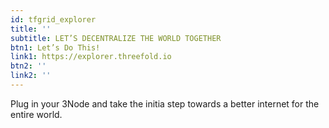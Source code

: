 ```yaml
---
id: tfgrid_explorer
title: ''
subtitle: LET’S DECENTRALIZE THE WORLD TOGETHER
btn1: Let’s Do This!
link1: https://explorer.threefold.io
btn2: ''
link2: ''
---
```


Plug in your 3Node and take the initia step towards a better internet for the entire world.


<!-- Buttons:
Join Us
Visit the Grid Explorer -->